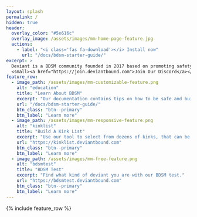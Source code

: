 ```yaml
---
layout: splash
permalink: /
hidden: true
header:
  overlay_color: "#5e616c"
  overlay_image: /assets/images/mm-home-page-feature.jpg
  actions:
    - label: "<i class='fas fa-download'></i> Install now"
      url: "/docs/bdsm-starter-guide/"
excerpt: >
  Deviant is a BDSM community founded in 2017 based on promoting safety, education and helping others meet!<br/>
  <small><a href="https://join.deviantbound.com">Join Our Discord</a></small>
feature_row:
  - image_path: /assets/images/mm-customizable-feature.png
    alt: "education"
    title: "Learn About BDSM"
    excerpt: "Our documentation contains tips on how to be safe and build strong dynamics with your partner."
    url: "/docs/bdsm-starter-guide/"
    btn_class: "btn--primary"
    btn_label: "Learn more"
  - image_path: /assets/images/mm-responsive-feature.png
    alt: "kinklist"
    title: "Build A Kink List"
    excerpt: "Use our tool to select from dozens of kinks, that can be shared as an image for others to see."
    url: "https://kinklist.deviantbound.com"
    btn_class: "btn--primary"
    btn_label: "Learn more"
  - image_path: /assets/images/mm-free-feature.png
    alt: "bdsmtest"
    title: "BDSM Test"
    excerpt: "Find what kind of deviant you are with our BDSM test."
    url: "https://bdsmtest.deviantbound.com"
    btn_class: "btn--primary"
    btn_label: "Learn more"      
---
```


{% include feature_row %}